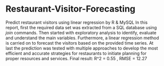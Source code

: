 # Restaurant-Visitor-Forecasting
Predict restaurant visitors using linear regression by R &amp; MySQL
In this report, first the required data set was extracted from a SQL database using *join* commands. Then started with exploratory analysis to identify, evaluate and understand the main variables. Furthermore, a linear regression method is carried on to forecast the visitors based on the provided time series. At last the prediction was tested with multiple approaches to develop the most efficient and accurate strategies for restaurants to initiate planning for proper resources and services. 
Final result: R^2 = 0.55 , RMSE = 12.27
